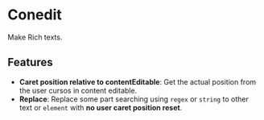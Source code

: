 # Conedit
Make Rich texts.

## Features
* **Caret position relative to contentEditable**: Get the actual position from the user cursos in content editable.
* **Replace**: Replace some part searching using `regex` or `string` to other text or `element` with **no user caret position reset**.